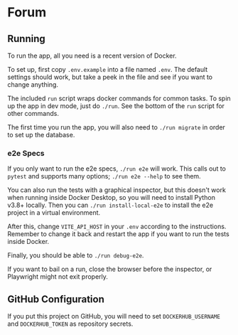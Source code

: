 # Forum

## Running

To run the app, all you need is a recent version of Docker.

To set up, first copy `.env.example` into a file named `.env`. The
default settings should work, but take a peek in the file and see if
you want to change anything.

The included `run` script wraps docker commands for common tasks. To
spin up the app in dev mode, just do `./run`. See the bottom of the
`run` script for other commands.

The first time you run the app, you will also need to `./run migrate`
in order to set up the database.

### e2e Specs

If you only want to run the e2e specs, `./run e2e` will work. This
calls out to `pytest` and supports many options; `./run e2e --help` to
see them.

You can also run the tests with a graphical inspector, but this
doesn't work when running inside Docker Desktop, so you will need to
install Python v3.8+ locally. Then you can `./run install-local-e2e`
to install the e2e project in a virtual environment.

After this, change `VITE_API_HOST` in your `.env` according to the
instructions. Remember to change it back and restart the app if you
want to run the tests inside Docker.

Finally, you should be able to `./run debug-e2e`.

If you want to bail on a run, close the browser before the inspector,
or Playwright might not exit properly.

## GitHub Configuration

If you put this project on GitHub, you will need to set
`DOCKERHUB_USERNAME` and `DOCKERHUB_TOKEN` as repository secrets.
